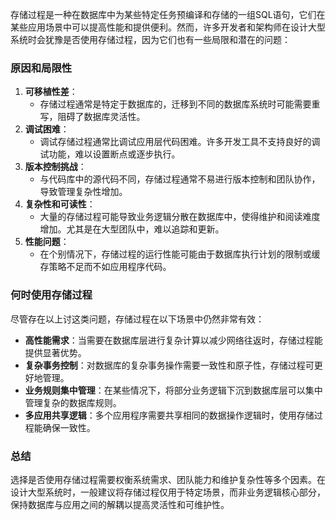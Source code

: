 存储过程是一种在数据库中为某些特定任务预编译和存储的一组SQL语句，它们在某些应用场景中可以提高性能和提供便利。然而，许多开发者和架构师在设计大型系统时会犹豫是否使用存储过程，因为它们也有一些局限和潜在的问题：

### 原因和局限性
1. **可移植性差**：
    - 存储过程通常是特定于数据库的，迁移到不同的数据库系统时可能需要重写，阻碍了数据库灵活性。
2. **调试困难**：
    - 调试存储过程通常比调试应用层代码困难。许多开发工具不支持良好的调试功能，难以设置断点或逐步执行。
3. **版本控制挑战**：
    - 与代码库中的源代码不同，存储过程通常不易进行版本控制和团队协作，导致管理复杂性增加。
4. **复杂性和可读性**：
    - 大量的存储过程可能导致业务逻辑分散在数据库中，使得维护和阅读难度增加。尤其是在大型团队中，难以追踪和更新。
5. **性能问题**：
    - 在个别情况下，存储过程的运行性能可能由于数据库执行计划的限制或缓存策略不足而不如应用程序代码。

### 何时使用存储过程
尽管存在以上讨这类问题，存储过程在以下场景中仍然非常有效：

+ **高性能需求**：当需要在数据库层进行复杂计算以减少网络往返时，存储过程能提供显著优势。
+ **复杂事务控制**：对数据库的复杂事务操作需要一致性和原子性，存储过程可更好地管理。
+ **业务规则集中管理**：在某些情况下，将部分业务逻辑下沉到数据库层可以集中管理复杂的数据库规则。
+ **多应用共享逻辑**：多个应用程序需要共享相同的数据操作逻辑时，使用存储过程能确保一致性。

### 总结
选择是否使用存储过程需要权衡系统需求、团队能力和维护复杂性等多个因素。在设计大型系统时，一般建议将存储过程仅用于特定场景，而非业务逻辑核心部分，保持数据库与应用之间的解耦以提高灵活性和可维护性。

